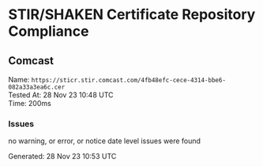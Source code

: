 # STIR/SHAKEN Certificate Repository Compliance

## Comcast

Name: `https://sticr.stir.comcast.com/4fb48efc-cece-4314-bbe6-082a33a3ea6c.cer`\
Tested At: 28 Nov 23 10:48 UTC\
Time: 200ms

### Issues

no warning, or error, or notice date level issues were found

Generated: 28 Nov 23 10:53 UTC